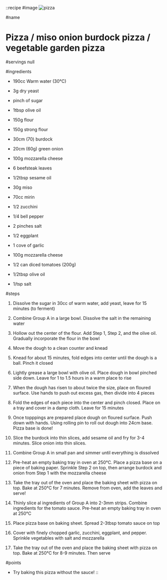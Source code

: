 ::recipe
#image
![pizza](/img/vol11/pizza.jpg)

#name
# Pizza / miso onion burdock pizza / vegetable garden pizza

#servings
null

#ingredients
- 190cc Warm water (30°C)
- 3g dry yeast
- pinch of sugar
- 1tbsp olive oil

- 150g flour
- 150g strong flour

- 30cm (70) burdock
- 20cm (60g) green onion
- 100g mozzarella cheese
- 6 beefsteak leaves
- 1/2tbsp sesame oil

- 30g miso
- 70cc mirin

- 1/2 zucchini
- 1/4 bell pepper
- 2 pinches salt
- 1/2 eggplant
- 1 cove of garlic
- 100g mozzarella cheese

- 1/2 can diced tomatoes (200g)
- 1/2tbsp olive oil
- 1/tsp salt

#steps
1. Dissolve the sugar in 30cc of warm water, add yeast, leave for 15 minutes (to ferment)

2. Combine Group A in a large bowl. Dissolve the salt in the remaining water

3. Hollow out the center of the flour. Add Step 1, Step 2, and the olive oil. Gradually incorporate the flour in the bowl

4. Move the dough to a clean counter and knead

5. Knead for about 15 minutes, fold edges into center until the dough is a ball. Pinch it closed

6. Lightly grease a large bowl with olive oil. Place dough in bowl pinched side down. Leave for 1 to 1.5 hours in a warm place to rise

7. When the dough has risen to about twice the size, place on floured surface. Use hands to push out excess gas, then divide into 4 pieces

8. Fold the edges of each piece into the center and pinch closed. Place on a tray and cover in a damp cloth. Leave for 15 minutes

9. Once topppings are prepared place dough on floured surface. Push down with hands. Using rolling pin to roll out dough into 24cm base. Pizza base is done!

10. Slice the burdock into thin slices, add sesame oil and fry for 3-4 minutes. Slice onion into thin slices.

11. Combine Group A in small pan and simmer until everything is dissolved

12. Pre-heat an empty baking tray in oven at 250°C. Place a pizza base on a piece of baking paper. Sprinkle Step 2 on top, then arrange burdock and onion from Step 1 with the mozzarella cheese

13. Take the tray out of the oven and place the baking sheet with pizza on top. Bake at 250°C for 7 minutes. Remove from oven, add the leaves and serve!

14. Thinly slice al ingredients of Group A into 2-3mm strips. Combine ingredients for the tomato sauce. Pre-heat an empty baking tray in oven at 250°C

15. Place pizza base on baking sheet. Spread 2-3tbsp tomato sauce on top

16. Cover with finely chopped garlic, zucchini, eggplant, and pepper. Sprinkle vegetables with salt and mozzarella

17. Take the tray out of the oven and place the baking sheet with pizza on top. Bake at 250°C for 8-9 minutes. Then serve

#points
- Try baking this pizza without the sauce!
::